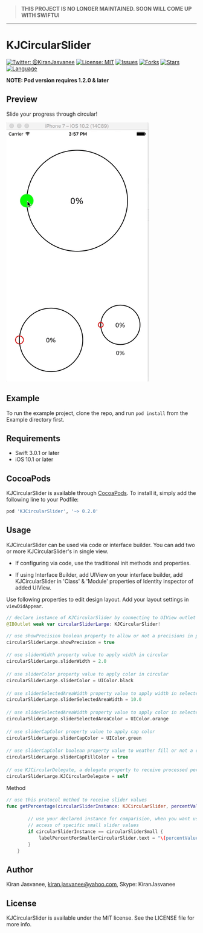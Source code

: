 > **THIS PROJECT IS NO LONGER MAINTAINED. 
SOON WILL COME UP WITH SWIFTUI**

---

# KJCircularSlider

[![Twitter: @KiranJasvanee](https://img.shields.io/badge/contact-@kiranjasvanee-blue.svg?style=flat)](https://twitter.com/Kiranjasvanee)
[![License: MIT](https://img.shields.io/badge/license-MIT-blue.svg?style=flat)](https://github.com/KiranJasvanee/KJCircularSlider/blob/master/LICENSE)
[![Issues](https://img.shields.io/github/issues/KiranJasvanee/KJCircularSlider.svg)](https://github.com/KiranJasvanee/KJCircularSlider/issues)
[![Forks](https://img.shields.io/github/forks/KiranJasvanee/KJCircularSlider.svg)](https://github.com/KiranJasvanee/KJCircularSlider)
[![Stars](https://img.shields.io/github/stars/KiranJasvanee/KJCircularSlider.svg)](https://github.com/KiranJasvanee/KJCircularSlider)
[![Language](https://img.shields.io/badge/Language-Swift-yellow.svg)](https://github.com/KiranJasvanee/KJCircularSlider)

**NOTE: Pod version requires 1.2.0 & later**

## Preview
Slide your progress through circular!

![KJCircularSlider](Gif/CurveSlider.gif)  

## Example

To run the example project, clone the repo, and run `pod install` from the Example directory first.

## Requirements

- Swift 3.0.1 or later
- iOS 10.1 or later

## CocoaPods

KJCircularSlider is available through [CocoaPods](http://cocoapods.org). To install
it, simply add the following line to your Podfile:

```ruby
pod 'KJCircularSlider', '~> 0.2.0'
```

## Usage

KJCircularSlider can be used via code or interface builder. You can add two or more KJCircularSlider's in single view.

* If configuring via code, use the traditional init methods and properties.

* If using Interface Builder, add UIView on your interface builder, add KJCircularSlider in 'Class' & 'Module' properties of Identity inspector of added UIView.

Use following properties to edit design layout. Add your layout settings in `viewDidAppear`.

```swift 
// declare instance of KJCircularSlider by connecting to UIView outlet at interface builder
@IBOutlet weak var circularSliderLarge: KJCircularSlider!
```

```swift 
// use showPrecision boolean property to allow or not a precisions in percentage value.
circularSliderLarge.showPrecision = true

// use sliderWidth property value to apply width in circular
circularSliderLarge.sliderWidth = 2.0

// use sliderColor property value to apply color in circular
circularSliderLarge.sliderColor = UIColor.black

// use sliderSelectedAreaWidth property value to apply width in selected circular area
circularSliderLarge.sliderSelectedAreaWidth = 10.0

// use sliderSelectedAreaWidth property value to apply color in selected circular area
circularSliderLarge.sliderSelectedAreaColor = UIColor.orange

// use sliderCapColor property value to apply cap color
circularSliderLarge.sliderCapColor = UIColor.green

// use sliderCapColor boolean property value to weather fill or not a cap with cap color
circularSliderLarge.sliderCapFillColor = true

// use KJCircularDelegate, a delegate property to receive processed percentage value by using it's protocol method.
circularSliderLarge.KJCircularDelegate = self
``` 

Method

```swift
// use this protocol method to receive slider values
func getPercentage(circularSliderInstance: KJCircularSlider, percentValue: Float) {
        
        // use your declared instance for comparision, when you want use particular slider values at the time of two or more KJCircularSlider's available in single view.
        // access of specific small slider values
        if circularSliderInstance == circularSliderSmall {
            labelPercentForSmallerCircularSlider.text = "\(percentValue)%"
        }
    }
```

## Author

Kiran Jasvanee, kiran.jasvanee@yahoo.com, Skype: KiranJasvanee

## License

KJCircularSlider is available under the MIT license. See the LICENSE file for more info.

